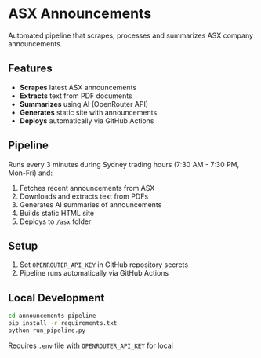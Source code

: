 # ASX Announcements

Automated pipeline that scrapes, processes and summarizes ASX company announcements.

## Features

- **Scrapes** latest ASX announcements 
- **Extracts** text from PDF documents
- **Summarizes** using AI (OpenRouter API)
- **Generates** static site with announcements
- **Deploys** automatically via GitHub Actions

## Pipeline

Runs every 3 minutes during Sydney trading hours (7:30 AM - 7:30 PM, Mon-Fri) and:

1. Fetches recent announcements from ASX
2. Downloads and extracts text from PDFs
3. Generates AI summaries of announcements
4. Builds static HTML site
5. Deploys to `/asx` folder

## Setup

1. Set `OPENROUTER_API_KEY` in GitHub repository secrets
2. Pipeline runs automatically via GitHub Actions

## Local Development

```bash
cd announcements-pipeline
pip install -r requirements.txt
python run_pipeline.py
```

Requires `.env` file with `OPENROUTER_API_KEY` for local